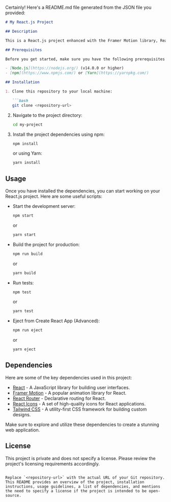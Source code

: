 Certainly! Here's a README.md file generated from the JSON file you provided:

```markdown
# My React.js Project

## Description

This is a React.js project enhanced with the Framer Motion library, React Router, and various other dependencies. It serves as a foundation for creating a dynamic web application, allowing you to showcase your skills and projects with style.

## Prerequisites

Before you get started, make sure you have the following prerequisites installed:

- [Node.js](https://nodejs.org/) (v14.0.0 or higher)
- [npm](https://www.npmjs.com/) or [Yarn](https://yarnpkg.com/)

## Installation

1. Clone this repository to your local machine:

   ```bash
   git clone <repository-url>
   ```

2. Navigate to the project directory:

   ```bash
   cd my-project
   ```

3. Install the project dependencies using npm:

   ```bash
   npm install
   ```

   or using Yarn:

   ```bash
   yarn install
   ```

## Usage

Once you have installed the dependencies, you can start working on your React.js project. Here are some useful scripts:

- Start the development server:

  ```bash
  npm start
  ```

  or

  ```bash
  yarn start
  ```

- Build the project for production:

  ```bash
  npm run build
  ```

  or

  ```bash
  yarn build
  ```

- Run tests:

  ```bash
  npm test
  ```

  or

  ```bash
  yarn test
  ```

- Eject from Create React App (Advanced):

  ```bash
  npm run eject
  ```

  or

  ```bash
  yarn eject
  ```

## Dependencies

Here are some of the key dependencies used in this project:

- [React](https://reactjs.org/) - A JavaScript library for building user interfaces.
- [Framer Motion](https://www.framer.com/motion/) - A popular animation library for React.
- [React Router](https://reactrouter.com/) - Declarative routing for React.
- [React Icons](https://react-icons.github.io/react-icons/) - A set of high-quality icons for React applications.
- [Tailwind CSS](https://tailwindcss.com/) - A utility-first CSS framework for building custom designs.

Make sure to explore and utilize these dependencies to create a stunning web application.

## License

This project is private and does not specify a license. Please review the project's licensing requirements accordingly.

```

Replace `<repository-url>` with the actual URL of your Git repository. This README provides an overview of the project, installation instructions, usage guidelines, a list of dependencies, and mentions the need to specify a license if the project is intended to be open-source.
